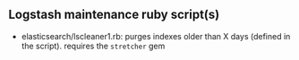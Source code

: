 Logstash maintenance ruby script(s)
-----------------------------------
  
- elasticsearch/lscleaner1.rb: purges indexes older than X days (defined in the script). requires the `stretcher` gem  
